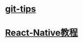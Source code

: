 # [git-tips](https://github.com/virtoolswebplayer/books/blob/master/git-tips.md)

# [React-Native教程](https://github.com/virtoolswebplayer/books/blob/master/react-native-tutorial.md)
